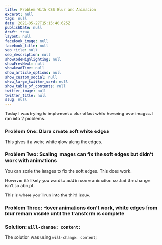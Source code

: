 ```yaml
---
title: Problem With CSS Blur and Animation
excerpt: null
tags: null
date: 2021-05-27T15:15:40.625Z
publishDate: null
draft: true
layout: null
facebook_image: null
facebook_title: null
seo_title: null
seo_description: null
showCodeHighlighting: null
showPrevNext: null
showReadTime: null
show_article_options: null
show_custom_social: null
show_large_twitter_card: null
show_table_of_contents: null
twitter_image: null
twitter_title: null
slug: null
---
```


Today I was trying to implement a blur effect while hovering over images. I ran into 2 problems.

### Problem One: Blurs create soft white edges

This gives it a weird white glow along the edges.

### Problem Two: Scaling images can fix the soft edges but didn’t work with animations

You can scale the images to fix the soft edges. This does work.

However it’s likely you want to add in some animation so that the change isn’t so abrupt.

This is where you’ll run into the third issue.

### Problem Three: Hover animations don’t work, white edges from blur remain visible until the transform is complete

### Solution: `will-change: content;`

The solution was using `will-change: content`;
